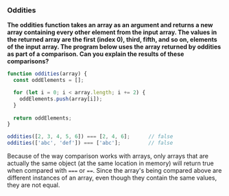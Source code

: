 ### Oddities

**The oddities function takes an array as an argument and returns a new array containing every other element from the input array. The values in the returned array are the first (index 0), third, fifth, and so on, elements of the input array. The program below uses the array returned by oddities as part of a comparison. Can you explain the results of these comparisons?**

```js
function oddities(array) {
  const oddElements = [];

  for (let i = 0; i < array.length; i += 2) {
    oddElements.push(array[i]);
  }
  
  return oddElements;
}

oddities([2, 3, 4, 5, 6]) === [2, 4, 6];      // false
oddities(['abc', 'def']) === ['abc'];         // false
```

Because of the way comparison works with arrays, only arrays that are actually the same object (at the same location in memory) will return true when compared with `===` or `==`. Since the array's being compared above are different instances of an array, even though they contain the same values, they are not equal.
